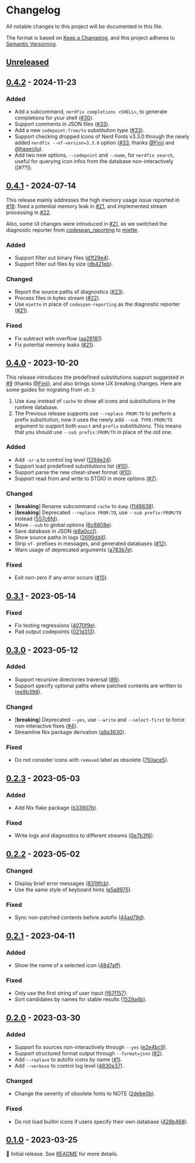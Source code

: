 # Changelog

All notable changes to this project will be documented in this file.

The format is based on [Keep a Changelog](https://keepachangelog.com/en/1.1.0/), and this project adheres to
[Semantic Versioning](https://semver.org/spec/v2.0.0.html).

<!--
Here's a template for each release section. This file should only include changes that
are noticeable to end-users since the last release. For developers, this project follows
[Conventional Commits](https://www.conventionalcommits.org/en/v1.0.0/) to track changes.

## [1.0.0] - YYYY-MM-DD

### Added

- [**breaking**] Always place breaking changes at the top.
- Append other changes in chronological order under the relevant subsections.

### Changed

### Deprecated

### Removed

### Fixed

### Security

[1.0.0]: https://github.com/user/repo/compare/v0.0.0..v1.0.0
-->

## [Unreleased]

## [0.4.2] - 2024-11-23

### Added

- Add a subcommand, `nerdfix completions <SHELL>`, to generate completions for your shell ([#30]).
- Support comments in JSON files ([#33]).
- Add a new `codepoint:from/to` substitution type ([#33]).
- Support checking dropped icons of Nerd Fonts v3.3.0 through the newly added `nerdfix --nf-version=3.3.0` option
  ([#33], thanks [@Finii] and [@hasecilu]).
- Add two new options, `--codepoint` and `--name`, for `nerdfix search`, useful for querying icon infos from the
  database non-interactively ([#??]).

[#30]: https://github.com/loichyan/nerdfix/pull/30
[#33]: https://github.com/loichyan/nerdfix/pull/33
[@Finii]: https://github.com/Finii
[@hasecilu]: https://github.com/hasecilu

## [0.4.1] - 2024-07-14

This release mainly addresses the high memory usage issue reported in [#18]: fixed a potential memory leak in [#21], and
implemented stream processing in [#22].

Also, some UI changes were introduced in [#21], as we switched the diagnostic reporter from
[codespan_reporting](https://docs.rs/codespan-reporting/latest/codespan_reporting) to
[miette](https://docs.rs/miette/latest/miette).

### Added

- Support filter out binary files ([d1f29e4]).
- Support filter out files by size ([db421eb]).

### Changed

- Report the source paths of diagnostics ([#23]).
- Process files in bytes stream ([#22]).
- Use `miette` in place of `codespan-reporting` as the diagnostic reporter ([#21]).

### Fixed

- Fix subtract with overflow ([aa29181]).
- Fix potential memory leaks ([#21]).

[#18]: https://github.com/loichyan/nerdfix/pull/18
[#21]: https://github.com/loichyan/nerdfix/pull/21
[#22]: https://github.com/loichyan/nerdfix/pull/22
[#23]: https://github.com/loichyan/nerdfix/pull/23
[d1f29e4]: https://github.com/loichyan/nerdfix/commit/d1f29e4bdd40b784090486fc7bf798ecd42997fb
[db421eb]: https://github.com/loichyan/nerdfix/commit/db421ebfa941d7ea4e2ce386fef4d576922bbf4a
[aa29181]: https://github.com/loichyan/nerdfix/commit/aa29181aa41c094e60e519b7c61b95adf331f866

## [0.4.0] - 2023-10-20

This release introduces the predefined substitutions support suggested in [#9] (thanks [@Finii]), and also brings some
UX breaking changes. Here are some guides for migrating from `v0.3`:

1. Use `dump` instead of `cache` to show all icons and substitutions in the runtime database.
2. The Previous release supports use `--replace FROM:TO` to perform a prefix substitution, now it uses the newly add
   `--sub TYPE:FROM/TO` argument to support both `exact` and `prefix` substitutions. This means that you should use
   `--sub prefix:FROM/TO` in place of the old one.

### Added

- Add `-v/-q` to control log level ([1294e24]).
- Support load predefined substitutions list ([#10]).
- Support parse the new cheat-sheet format ([#10]).
- Support read from and write to STDIO in more options ([#7]).

### Changed

- [**breaking**] Rename subcommand `cache` to `dump` ([f148638]).
- [**breaking**] Deprecated `--replace FROM:TO`, use `--sub prefix:FROM/TO` instead ([557c6fd]).
- Move `--sub` to global options ([6c8808e]).
- Save database in JSON ([e8a0ccf]).
- Show source paths in logs ([2699dd4]).
- Strip `nf-` prefixes in messages, and generated databases ([#12]).
- Warn usage of deprecated arguments ([a783b7e]).

### Fixed

- Exit non-zero if any error occurs ([#15]).

[#7]: https://github.com/loichyan/nerdfix/pull/10
[#9]: https://github.com/loichyan/nerdfix/pull/9
[#10]: https://github.com/loichyan/nerdfix/pull/10
[#12]: https://github.com/loichyan/nerdfix/pull/12
[#15]: https://github.com/loichyan/nerdfix/pull/15
[1294e24]: https://github.com/loichyan/nerdfix/commit/1294e24972baaf5e0b88a3021745f2ae6a261e20
[f148638]: https://github.com/loichyan/nerdfix/commit/2bbfc04ea356228a92f714a84a23246004320c3f
[557c6fd]: https://github.com/loichyan/nerdfix/commit/557c6fd1a7173ad6e34e431406577a3adf66ed97
[6c8808e]: https://github.com/loichyan/nerdfix/commit/6c8808e61dabaaf1bb91bd079c47862a62eed7ff
[e8a0ccf]: https://github.com/loichyan/nerdfix/commit/e8a0ccf2a944a2a25e49251ceaf0158cbd0791df
[2699dd4]: https://github.com/loichyan/nerdfix/commit/2699dd4f4f7d1a1cf540f6afb7e4d38215648400
[a783b7e]: https://github.com/loichyan/nerdfix/commit/a783b7e96b38edfb0e7dda0de1f56d6d9c64100a
[@Finii]: https://github.com/Finii

## [0.3.1] - 2023-05-14

### Fixed

- Fix testing regressions ([4070f9e]).
- Pad output codepoints ([021d313]).

[4070f9e]: https://github.com/loichyan/nerdfix/commit/4070f9e894337ca7d3f7641258428ad6d7cd6332
[021d313]: https://github.com/loichyan/nerdfix/commit/021d313ab3d1821e5bcf5d0d8d39a7d5fcdec776

## [0.3.0] - 2023-05-12

### Added

- Support recursive directories traversal ([#6]).
- Support specify optional paths where patched contents are written to ([ee9b398]).

### Changed

- [**breaking**] Deprecated `--yes`, use `--write` and `--select-first` to force non-interactive fixes ([#4]).
- Streamline Nix package derivation ([a9a3630]).

### Fixed

- Do not consider icons with `removed` label as obsolete
  ([750ace5](https://github.com/loichyan/nerdfix/commit/750ace506f4c52fd0fa437411102b5be18a3a354)).

[#4]: https://github.com/loichyan/nerdfix/pull/4
[#6]: https://github.com/loichyan/nerdfix/pull/6
[ee9b398]: https://github.com/loichyan/nerdfix/commit/ee9b398268b38ebbec59609f30d6f753ab6ef152
[a9a3630]: https://github.com/loichyan/nerdfix/commit/a9a3630c6eafe6558fcca49aa964243d0f5b688f

## [0.2.3] - 2023-05-03

### Added

- Add Nix flake package ([b33907b]).

### Fixed

- Write logs and diagnostics to different streams ([0e7b3f6]).

[b33907b]: https://github.com/loichyan/nerdfix/commit/b33907b0d5b605376377dabd950526eacb3cd5e4
[0e7b3f6]: https://github.com/loichyan/nerdfix/commit/0e7b3f6389b0a783a2f2838f701f645f69548e2f

## [0.2.2] - 2023-05-02

### Changed

- Display brief error messages ([8319fcb]).
- Use the same style of keyboard hints ([e5a8975]).

### Fixed

- Sync non-patched contents before autofix ([44ad79d]).

[8319fcb]: https://github.com/loichyan/nerdfix/commit/8319fcbfa4eccb5f7f87d5a4804e5cda51d9393b
[e5a8975]: https://github.com/loichyan/nerdfix/commit/e5a8975cffbeac417c4b68e56a742941e33f85bd
[44ad79d]: https://github.com/loichyan/nerdfix/commit/44ad79dd357cd351685f8aea7aa54cab88f1ea32

## [0.2.1] - 2023-04-11

### Added

- Show the name of a selected icon ([48d7aff]).

### Fixed

- Only use the first string of user input ([f67f157]).
- Sort candidates by names for stable results ([1529a4b]).

[48d7aff]: https://github.com/loichyan/nerdfix/commit/48d7aff8b57fd04312f311d09bb9d2b718e8b461
[f67f157]: https://github.com/loichyan/nerdfix/commit/f67f157218e4d4c018fdc8aedb0c21542d9f7de7
[1529a4b]: https://github.com/loichyan/nerdfix/commit/1529a4b1b186dd2369e5ccf712d4844fd84be5d2

## [0.2.0] - 2023-03-30

### Added

- Support fix sources non-interactively through `--yes` ([e2e4bc9]).
- Support structured format output through `--format=json` ([#2]).
- Add `--replace` to autofix icons by name ([#1]).
- Add `--verbose` to control log level ([4830e37]).

### Changed

- Change the severity of obsolete fonts to NOTE ([2debe0b]).

### Fixed

- Do not load builtin icons if users specify their own database ([428b468]).

[#1]: https://github.com/loichyan/nerdfix/pull/1
[#2]: https://github.com/loichyan/nerdfix/pull/2
[e2e4bc9]: https://github.com/loichyan/nerdfix/commit/e2e4bc9c275294ff4f1d97650b26475b80e7af47
[4830e37]: https://github.com/loichyan/nerdfix/commit/4830e3766cc4892b6eefad567da2cc5fb3a4a677
[2debe0b]: https://github.com/loichyan/nerdfix/commit/2debe0b337f5f4c101abd53701ab4fb59e740475
[428b468]: https://github.com/loichyan/nerdfix/commit/428b468e92d575740bd283a37719e03924a89bcf

## [0.1.0] - 2023-03-25

🎉 Initial release. See [README](https://github.com/loichyan/nerdfix/blob/v0.1.0/README.md) for more details.

[Unreleased]: https://github.com/loichyan/nerdfix/compare/v0.4.2..HEAD
[0.4.2]: https://github.com/loichyan/nerdfix/compare/v0.4.1..v0.4.2
[0.4.1]: https://github.com/loichyan/nerdfix/compare/v0.4.0..v0.4.1
[0.4.0]: https://github.com/loichyan/nerdfix/compare/v0.3.1..v0.4.0
[0.3.1]: https://github.com/loichyan/nerdfix/compare/v0.3.0..v0.3.1
[0.3.0]: https://github.com/loichyan/nerdfix/compare/v0.2.3..v0.3.0
[0.2.3]: https://github.com/loichyan/nerdfix/compare/v0.2.2..v0.2.3
[0.2.2]: https://github.com/loichyan/nerdfix/compare/v0.2.1..v0.2.2
[0.2.1]: https://github.com/loichyan/nerdfix/compare/v0.2.0..v0.2.1
[0.2.0]: https://github.com/loichyan/nerdfix/compare/v0.1.0..v0.2.0
[0.1.0]: https://github.com/loichyan/nerdfix/releases/tag/v0.1.0
